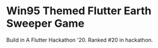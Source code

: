 # Win95 Themed Flutter Earth Sweeper Game

Build in A Flutter Hackathon '20. Ranked #20 in hackathon.
